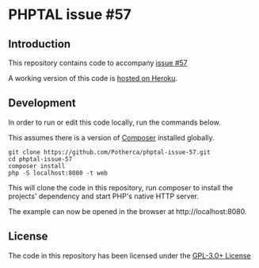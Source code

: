 # PHPTAL issue #57

## Introduction

This repository contains code to accompany [issue #57](https://github.com/phptal/PHPTAL/issues/57)

A working version of this code is [hosted on Heroku](https://phptal-issue-57.herokuapp.com/).

## Development

In order to run or edit this code locally, run the commands below.

This assumes there is a version of [Composer](https://getcomposer.org/) installed globally.

    git clone https://github.com/Potherca/phptal-issue-57.git
    cd phptal-issue-57
    composer install
    php -S localhost:8080 -t web

This will clone the code in this repository, run composer to install the projects' dependency and start PHP's native HTTP server.

The example can now be opened in the browser at http://localhost:8080.

## License

The code in this repository has been licensed under the [GPL-3.0+ License](./LICENSE)